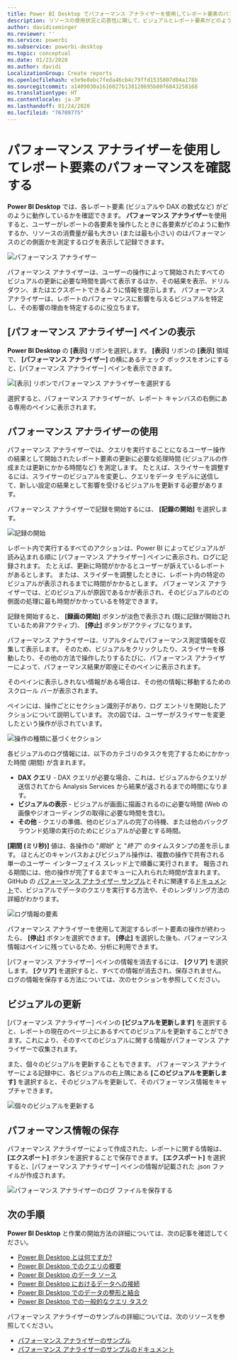 ```yaml
---
title: Power BI Desktop でパフォーマンス アナライザーを使用してレポート要素のパフォーマンスを確認する
description: リソースの使用状況と応答性に関して、ビジュアルとレポート要素がどのように動作しているかを確認します
author: davidiseminger
ms.reviewer: ''
ms.service: powerbi
ms.subservice: powerbi-desktop
ms.topic: conceptual
ms.date: 01/23/2020
ms.author: davidi
LocalizationGroup: Create reports
ms.openlocfilehash: e3e9e8ebc7feda46cb4c79ffd1535807d04a178b
ms.sourcegitcommit: a1409030a1616027b138128695b80f6843258168
ms.translationtype: HT
ms.contentlocale: ja-JP
ms.lasthandoff: 01/24/2020
ms.locfileid: "76709775"
---
```

# <a name="use-performance-analyzer-to-examine-report-element-performance"></a>パフォーマンス アナライザーを使用してレポート要素のパフォーマンスを確認する

**Power BI Desktop** では、各レポート要素 (ビジュアルや DAX の数式など) がどのように動作しているかを確認できます。 **パフォーマンス アナライザー**を使用すると、ユーザーがレポートの各要素を操作したときに各要素がどのように動作するか、リソースの消費量が最も大きい (または最も小さい) のはパフォーマンスのどの側面かを測定するログを表示して記録できます。

![パフォーマンス アナライザー](media/desktop-performance-analyzer/performance-analyzer-01.png)

パフォーマンス アナライザーは、ユーザーの操作によって開始されたすべてのビジュアルの更新に必要な時間を調べて表示するほか、その結果を表示、ドリルダウン、またはエクスポートできるように情報を提示します。 パフォーマンス アナライザーは、レポートのパフォーマンスに影響を与えるビジュアルを特定し、その影響の理由を特定するのに役立ちます。

## <a name="displaying-the-performance-analyzer-pane"></a>[パフォーマンス アナライザー] ペインの表示

**Power BI Desktop** の **[表示]** リボンを選択します。 **[表示]** リボンの **[表示]** 領域で、 **[パフォーマンス アナライザー]** の横にあるチェック ボックスをオンにすると、[パフォーマンス アナライザー] ペインを表示できます。

![[表示] リボンでパフォーマンス アナライザーを選択する](media/desktop-performance-analyzer/performance-analyzer-02.png)

選択すると、パフォーマンス アナライザーが、レポート キャンバスの右側にある専用のペインに表示されます。

## <a name="using-performance-analyzer"></a>パフォーマンス アナライザーの使用

パフォーマンス アナライザーでは、クエリを実行することになるユーザー操作の結果として開始されたレポート要素の更新に必要な処理時間 (ビジュアルの作成または更新にかかる時間など) を測定します。 たとえば、スライサーを調整するには、スライサーのビジュアルを変更し、クエリをデータ モデルに送信して、新しい設定の結果として影響を受けるビジュアルを更新する必要があります。 

パフォーマンス アナライザーで記録を開始するには、 **[記録の開始]** を選択します。

![記録の開始](media/desktop-performance-analyzer/performance-analyzer-03.png)

レポート内で実行するすべてのアクションは、Power BI によってビジュアルが読み込まれる順に [パフォーマンス アナライザー] ペインに表示され、ログに記録されます。 たとえば、更新に時間がかかるとユーザーが訴えているレポートがあるとします。 または、スライダーを調整したときに、レポート内の特定のビジュアルが表示されるまでに時間がかかるとします。 パフォーマンス アナライザーでは、どのビジュアルが原因であるかが表示され、そのビジュアルのどの側面の処理に最も時間がかかっているを特定できます。 

記録を開始すると、 **[録画の開始]** ボタンが淡色で表示され (既に記録が開始されているため非アクティブ)、 **[停止]** ボタンがアクティブになります。 

パフォーマンス アナライザーは、リアルタイムでパフォーマンス測定情報を収集して表示します。 そのため、ビジュアルをクリックしたり、スライサーを移動したり、その他の方法で操作したりするたびに、パフォーマンス アナライザーによって、パフォーマンス結果が即座にそのペインに表示されます。

そのペインに表示しきれない情報がある場合は、その他の情報に移動するためのスクロール バーが表示されます。

ペインには、操作ごとにセクション識別子があり、ログ エントリを開始したアクションについて説明しています。 次の図では、ユーザーがスライサーを変更したという操作が示されています。

![操作の種類に基づくセクション](media/desktop-performance-analyzer/performance-analyzer-04.png)

各ビジュアルのログ情報には、以下のカテゴリのタスクを完了するためにかかった時間 (期間) が含まれます。

* **DAX クエリ** - DAX クエリが必要な場合、これは、ビジュアルからクエリが送信されてから Analysis Services から結果が返されるまでの時間になります。
* **ビジュアルの表示** - ビジュアルが画面に描画されるのに必要な時間 (Web の画像やジオコーディングの取得に必要な時間を含む)。 
* **その他** - クエリの準備、他のビジュアルの完了の待機、または他のバックグラウンド処理の実行のためにビジュアルが必要とする時間。

**[期間 (ミリ秒)]** 値は、各操作の "*開始*" と "*終了*" のタイムスタンプの差を示します。 ほとんどのキャンバスおよびビジュアル操作は、複数の操作で共有される単一のユーザー インターフェイス スレッド上で順番に実行されます。 報告される期間には、他の操作が完了するまでキューに入れられた時間が含まれます。 GitHub の [パフォーマンス アナライザー サンプル](https://github.com/microsoft/powerbi-desktop-samples/tree/master/Performance%20Analyzer)とそれに関連する[ドキュメント](https://github.com/microsoft/powerbi-desktop-samples/blob/master/Performance%20Analyzer/Power%20BI%20Performance%20Analyzer%20Export%20File%20Format.docx)で、ビジュアルでデータのクエリを実行する方法や、そのレンダリング方法の詳細がわかります。


![ログ情報の要素](media/desktop-performance-analyzer/performance-analyzer-06.png)

パフォーマンス アナライザーを使用して測定するレポート要素の操作が終わったら、 **[停止]** ボタンを選択できます。 **[停止]** を選択した後も、パフォーマンス情報はペインに残っているため、分析に利用できます。

[パフォーマンス アナライザー] ペインの情報を消去するには、 **[クリア]** を選択します。 **[クリア]** を選択すると、すべての情報が消去され、保存されません。 ログの情報を保存する方法については、次のセクションを参照してください。 

## <a name="refreshing-visuals"></a>ビジュアルの更新

[パフォーマンス アナライザー] ペインの **[ビジュアルを更新します]** を選択すると、レポートの現在のページ上にあるすべてのビジュアルを更新することができます。これにより、そのすべてのビジュアルに関する情報がパフォーマンス アナライザーで収集されます。

また、個々のビジュアルを更新することもできます。 パフォーマンス アナライザーによる記録中に、各ビジュアルの右上隅にある **[このビジュアルを更新します]** を選択すると、そのビジュアルを更新して、そのパフォーマンス情報をキャプチャできます。

![個々のビジュアルを更新する](media/desktop-performance-analyzer/performance-analyzer-07.png)

## <a name="saving-performance-information"></a>パフォーマンス情報の保存

パフォーマンス アナライザーによって作成された、レポートに関する情報は、 **[エクスポート]** ボタンを選択することで保存できます。 **[エクスポート]** を選択すると、[パフォーマンス アナライザー] ペインの情報が記載された .json ファイルが作成されます。 

![パフォーマンス アナライザーのログ ファイルを保存する](media/desktop-performance-analyzer/performance-analyzer-05.png)


## <a name="next-steps"></a>次の手順
**Power BI Desktop** と作業の開始方法の詳細については、次の記事を確認してください。

* [Power BI Desktop とは何ですか?](desktop-what-is-desktop.md)
* [Power BI Desktop でのクエリの概要](desktop-query-overview.md)
* [Power BI Desktop のデータ ソース](desktop-data-sources.md)
* [Power BI Desktop におけるデータへの接続](desktop-connect-to-data.md)
* [Power BI Desktop でのデータの整形と結合](desktop-shape-and-combine-data.md)
* [Power BI Desktop での一般的なクエリ タスク](desktop-common-query-tasks.md)   

パフォーマンス アナライザーのサンプルの詳細については、次のリソースを参照してください。

* [パフォーマンス アナライザーのサンプル](https://github.com/microsoft/powerbi-desktop-samples/tree/master/Performance%20Analyzer)
* [パフォーマンス アナライザーのサンプルのドキュメント](https://github.com/microsoft/powerbi-desktop-samples/blob/master/Performance%20Analyzer/Power%20BI%20Performance%20Analyzer%20Export%20File%20Format.docx)